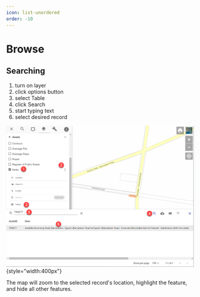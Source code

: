 ```yaml
---
icon: list-unordered
order: -10
---
```


# Browse

## Searching

1. turn on layer
2. click options button
3. select Table
4. click Search
5. start typing text
6. select desired record

![](./img/table-view-search.png){style="width:400px"}

The map will zoom to the selected record's location, highlight the feature, and hide all other features.
